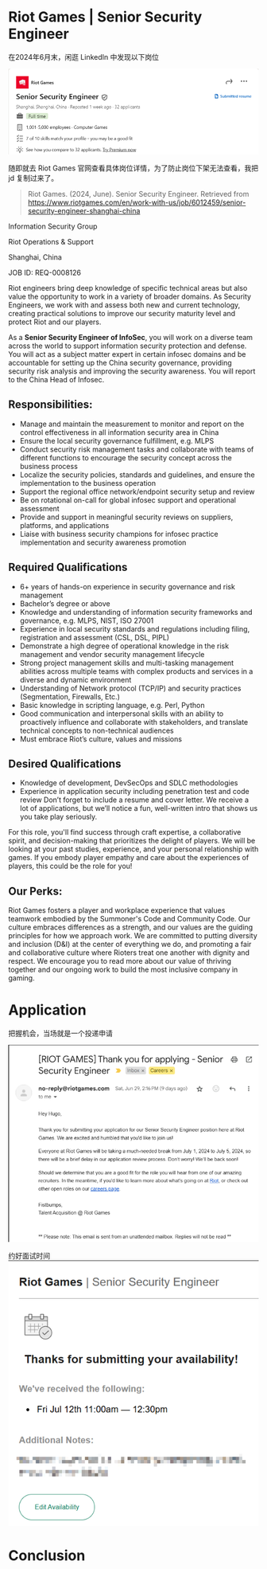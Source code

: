 # Riot Games | Senior Security Engineer

在2024年6月末，闲逛 LinkedIn 中发现以下岗位

![jobs](roit_games_job.png)

随即就去 Riot Games 官网查看具体岗位详情，为了防止岗位下架无法查看，我把 jd 复制过来了。

> Riot Games. (2024, June). Senior Security Engineer. Retrieved from https://www.riotgames.com/en/work-with-us/job/6012459/senior-security-engineer-shanghai-china

Information Security Group

Riot Operations & Support

Shanghai, China

JOB ID: REQ-0008126

Riot engineers bring deep knowledge of specific technical areas but also value the opportunity to work in a variety of broader domains. As Security Engineers, we work with and assess both new and current technology, creating practical solutions to improve our security maturity level and protect Riot and our players.

As a **Senior Security Engineer of InfoSec**, you will work on a diverse team across the world to support information security protection and defense. You will act as a subject matter expert in certain infosec domains and be accountable for setting up the China security governance, providing security risk analysis and improving the security awareness. You will report to the China Head of Infosec.

## Responsibilities:
- Manage and maintain the measurement to monitor and report on the control effectiveness in all information security area in China
- Ensure the local security governance fulfillment, e.g. MLPS
- Conduct security risk management tasks and collaborate with teams of different functions to encourage the security concept across the business process
- Localize the security policies, standards and guidelines, and ensure the implementation to the business operation
- Support the regional office network/endpoint security setup and review
- Be on rotational on-call for global infosec support and operational assessment
- Provide and support in meaningful security reviews on suppliers, platforms, and applications
- Liaise with business security champions for infosec practice implementation and security awareness promotion

## Required Qualifications
- 6+ years of hands-on experience in security governance and risk management
- Bachelor’s degree or above
- Knowledge and understanding of information security frameworks and governance, e.g. MLPS, NIST, ISO 27001
- Experience in local security standards and regulations including filing, registration and assessment (CSL, DSL, PIPL)
- Demonstrate a high degree of operational knowledge in the risk management and vendor security management lifecycle
- Strong project management skills and multi-tasking management abilities across multiple teams with complex products and services in a diverse and dynamic environment
- Understanding of Network protocol (TCP/IP) and security practices (Segmentation, Firewalls, Etc.)
- Basic knowledge in scripting language, e.g. Perl, Python
- Good communication and interpersonal skills with an ability to proactively influence and collaborate with stakeholders, and translate technical concepts to non-technical audiences
- Must embrace Riot’s culture, values and missions

## Desired Qualifications
- Knowledge of development, DevSecOps and SDLC methodologies
- Experience in application security including penetration test and code review
Don’t forget to include a resume and cover letter. We receive a lot of applications, but we’ll notice a fun, well-written intro that shows us you take play seriously.

For this role, you'll find success through craft expertise, a collaborative spirit, and decision-making that prioritizes the delight of players. We will be looking at your past studies, experience, and your personal relationship with games. If you embody player empathy and care about the experiences of players, this could be the role for you!

## Our Perks:
Riot Games fosters a player and workplace experience that values teamwork embodied by the Summoner's Code and Community Code. Our culture embraces differences as a strength, and our values are the guiding principles for how we approach work. We are committed to putting diversity and inclusion (D&I) at the center of everything we do, and promoting a fair and collaborative culture where Rioters treat one another with dignity and respect. We encourage you to read more about our value of thriving together and our ongoing work to build the most inclusive company in gaming.

# Application
把握机会，当场就是一个投递申请

![application](./roit_games_senior_security_engineer_applying.png "application")

约好面试时间
![Select Availability](./roit_games_senior_security_engineer_select_availability_1.png "Select Availability")

# Conclusion